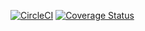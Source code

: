 [![CircleCI](https://circleci.com/gh/Nerldy/lions-den.svg?style=svg)](https://circleci.com/gh/Nerldy/lions-den)
[![Coverage Status](https://coveralls.io/repos/github/Nerldy/lions-den/badge.svg?branch=master)](https://coveralls.io/github/Nerldy/lions-den?branch=master)
